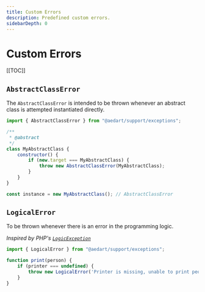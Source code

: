 ```yaml
---
title: Custom Errors
description: Predefined custom errors.
sidebarDepth: 0
---
```


# Custom Errors

[[TOC]]

## `AbstractClassError`

The `AbstractClassError` is intended to be thrown whenever an abstract class is attempted instantiated directly.

```js
import { AbstractClassError } from "@aedart/support/exceptions";

/**
 * @abstract
 */
class MyAbstractClass {
    constructor() {
        if (new.target === MyAbstractClass) {
            throw new AbstractClassError(MyAbstractClass);
        }
    }
}

const instance = new MyAbstractClass(); // AbstractClassError
```

## `LogicalError`

To be thrown whenever there is an error in the programming logic.

_Inspired by PHP's [`LogicException`](https://www.php.net/manual/en/class.logicexception)_

```js
import { LogicalError } from "@aedart/support/exceptions";

function print(person) {
    if (printer === undefined) {
        throw new LogicalError('Printer is missing, unable to print people');
    }
}
```